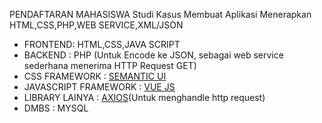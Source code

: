 PENDAFTARAN MAHASISWA
Studi Kasus Membuat Aplikasi Menerapkan HTML,CSS,PHP,WEB SERVICE,XML/JSON
<ul>
  <li>FRONTEND: HTML,CSS,JAVA SCRIPT</li>
  <li>BACKEND : PHP (Untuk Encode ke JSON, sebagai web service sederhana menerima HTTP Request GET)</li>
  <li>CSS FRAMEWORK : <a href="https://semantic-ui.com/">SEMANTIC UI</a></li>
  <li>JAVASCRIPT FRAMEWORK : <a href="https://vuejs.org/">VUE JS</a></li>
  <li>LIBRARY LAINYA : <a href="https://github.com/axios/axios">AXIOS</a>(Untuk menghandle http request)</li>
   <li>DMBS : MYSQL</li>
</ul>
